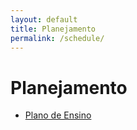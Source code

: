 ```yaml
---
layout: default
title: Planejamento
permalink: /schedule/
---
```


# Planejamento

- [Plano de Ensino](/assets/planejamento/plano-de-ensino.pdf)